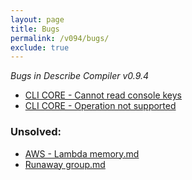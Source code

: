 ```yaml
---
layout: page
title: Bugs
permalink: /v094/bugs/
exclude: true
---
```

_Bugs in Describe Compiler v0.9.4_

* [CLI CORE - Cannot read console keys](/DescribeDocumentation/v094/bugs/bug-1)
* [CLI CORE - Operation not supported](/DescribeDocumentation/v094/bugs/bug-2)

### Unsolved:
* [AWS - Lambda memory.md](/DescribeDocumentation/v094/bugs/todo-bug-1)
* [Runaway group.md](/DescribeDocumentation/v094/bugs/todo-bug-2)
